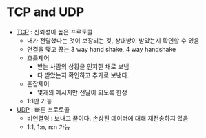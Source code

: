 # TCP and UDP
- [TCP](TCP) : 신뢰성이 높은 프로토콜
	- 내가 전달했다는 것이 보장되는 것, 상대방이 받았는지 확인할 수 있음
	- 연결을 맺고 끊는 3 way hand shake, 4 way handshake
	- 흐름제어
		- 받는 사람의 상황을 인지한 채로 보냄
		- 다 받았는지 확인하고 추가로 보낸다.
	- 혼잡제어
		- 몇개의 메시지만 전달이 되도록 한정
	- 1:1만 가능
- [UDP](UDP) : 빠른 프로토콜
	- 비연결형 : 보내고 끝이다. 손상된 데이터에 대해 재전송하지 않음
	- 1:1, 1:n, n:n 가능